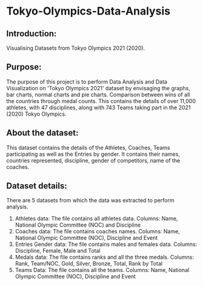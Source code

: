 # Tokyo-Olympics-Data-Analysis

## Introduction:
Visualising Datasets from Tokyo Olympics 2021 (2020).

## Purpose:
The purpose of this project is to perform Data Analysis and Data Visualization on 'Tokyo Olympics 2021' dataset by envisaging the graphs, bar charts, normal charts and pie charts. Comparison between wins of all the countries through medal counts. This contains the details of over 11,000 athletes, with 47 disciplines, along with 743 Teams taking part in the 2021 (2020) Tokyo Olympics.

## About the dataset:
This dataset contains the details of the Athletes, Coaches, Teams participating as well as the Entries by gender. It contains their names, countries represented, discipline, gender of competitors, name of the coaches. 

## Dataset details:
There are 5 datasets from which the data was extracted to perform analysis.
1. Athletes data: The file contains all athletes data.
   Columns: Name, National Olympic Committee (NOC) and Discipline
2. Coaches data: The file contains coaches names.
   Columns: Name, National Olympic Committee (NOC), Discipline and Event
3. Entries Gender data: The file contains males and females data.
   Columns: Discipline, Female, Male and Total
4. Medals data: The file contains ranks and all the three medals.
   Columns: Rank, Team/NOC, Gold, Silver, Bronze, Total, Rank by Total
5. Teams Data: The file contains all the teams.
   Columns: Name, National Olympic Committee (NOC), Discipline and Event
